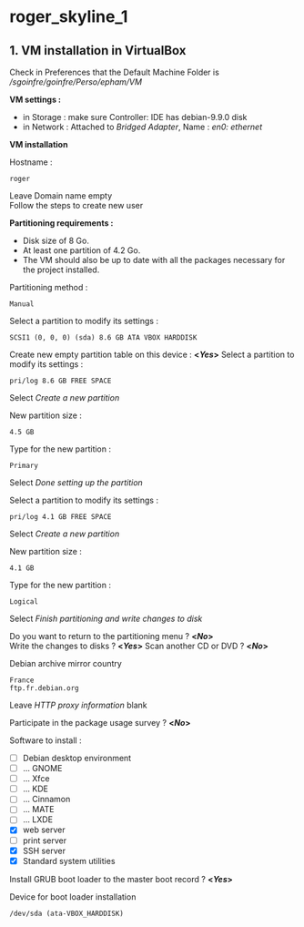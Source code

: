 # roger_skyline_1

## 1. VM installation in VirtualBox

Check in Preferences that the Default Machine Folder is */sgoinfre/goinfre/Perso/epham/VM*

**VM settings :**
- in Storage : make sure Controller: IDE has debian-9.9.0 disk
- in Network : Attached to *Bridged Adapter*, Name : *en0: ethernet*

**VM installation**  
  
Hostname :
```
roger
```
Leave Domain name empty  
Follow the steps to create new user

**Partitioning requirements :**  
- Disk size of 8 Go.
- At least one partition of 4.2 Go.
- The VM should also be up to date with all the packages necessary for the project installed.

Partitioning method :  
```
Manual
```

Select a partition to modify its settings :
```
SCSI1 (0, 0, 0) (sda) 8.6 GB ATA VBOX HARDDISK
```

Create new empty partition table on this device : **<*Yes*>**
Select a partition to modify its settings :
```
pri/log 8.6 GB FREE SPACE
```
Select *Create a new partition*  
  
New partition size :  
```
4.5 GB
```
  
Type for the new partition :
```
Primary
```

Select *Done setting up the partition*

Select a partition to modify its settings :
```
pri/log 4.1 GB FREE SPACE
```
Select *Create a new partition*  
  
New partition size :  
```
4.1 GB
```
  
Type for the new partition :
```
Logical
```

Select *Finish partitioning and write changes to disk*

Do you want to return to the partitioning menu ? **<*No*>**  
Write the changes to disks ? **<*Yes*>**
Scan another CD or DVD ? **<*No*>**
  
Debian archive mirror country
```
France
ftp.fr.debian.org
```

Leave *HTTP proxy information* blank

Participate in the package usage survey ? **<*No*>**  

Software to install :
- [ ] Debian desktop environment
- [ ] ... GNOME
- [ ] ... Xfce
- [ ] ... KDE
- [ ] ... Cinnamon
- [ ] ... MATE
- [ ] ... LXDE
- [x] web server
- [ ] print server
- [x] SSH server
- [x] Standard system utilities

Install GRUB boot loader to the master boot record ? **<*Yes*>**  
  
Device for boot loader installation
```
/dev/sda (ata-VBOX_HARDDISK)
```
